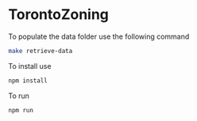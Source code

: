 # TorontoZoning

To populate the data folder use the following command
```bash
make retrieve-data
```

To install use
```bash
npm install
```

To run
```bash
npm run
```